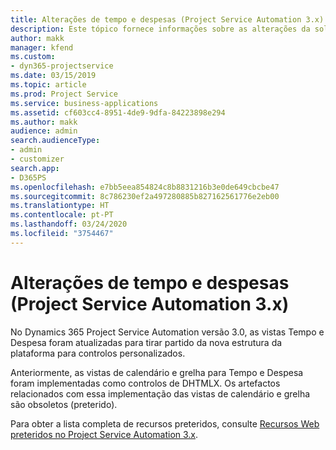 ```yaml
---
title: Alterações de tempo e despesas (Project Service Automation 3.x)
description: Este tópico fornece informações sobre as alterações da solução para Tempo e Despesa.
author: makk
manager: kfend
ms.custom:
- dyn365-projectservice
ms.date: 03/15/2019
ms.topic: article
ms.prod: Project Service
ms.service: business-applications
ms.assetid: cf603cc4-8951-4de9-9dfa-84223898e294
ms.author: makk
audience: admin
search.audienceType:
- admin
- customizer
search.app:
- D365PS
ms.openlocfilehash: e7bb5eea854824c8b8831216b3e0de649cbcbe47
ms.sourcegitcommit: 8c786230ef2a497280885b827162561776e2eb00
ms.translationtype: HT
ms.contentlocale: pt-PT
ms.lasthandoff: 03/24/2020
ms.locfileid: "3754467"
---
```

# <a name="time-and-expense-changes-project-service-automation-3x"></a>Alterações de tempo e despesas (Project Service Automation 3.x)

No Dynamics 365 Project Service Automation versão 3.0, as vistas Tempo e Despesa foram atualizadas para tirar partido da nova estrutura da plataforma para controlos personalizados.

Anteriormente, as vistas de calendário e grelha para Tempo e Despesa foram implementadas como controlos de DHTMLX. Os artefactos relacionados com essa implementação das vistas de calendário e grelha são obsoletos (preterido).

Para obter a lista completa de recursos preteridos, consulte [Recursos Web preteridos no Project Service Automation 3.x](web-resources-deprecated-v3.x.md).
